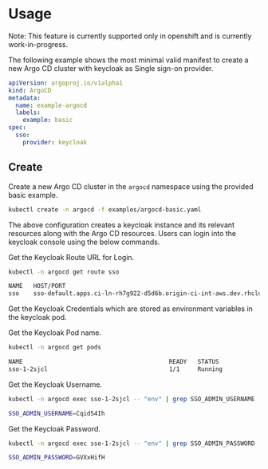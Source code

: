 # Usage

Note: This feature is currently supported only in openshift and is currently work-in-progress.

The following example shows the most minimal valid manifest to create a new Argo CD cluster with keycloak as Single sign-on provider.

```yaml
apiVersion: argoproj.io/v1alpha1
kind: ArgoCD
metadata:
  name: example-argocd
  labels:
    example: basic
spec:
  sso:
    provider: keycloak
```

## Create

Create a new Argo CD cluster in the `argocd` namespace using the provided basic example.

```bash
kubectl create -n argocd -f examples/argocd-basic.yaml
```

The above configuration creates a keycloak instance and its relevant resources along with the Argo CD resources. Users can login into the keycloak console using the below commands.

Get the Keycloak Route URL for Login.

```bash
kubectl -n argocd get route sso
```

```bash
NAME   HOST/PORT                                                                PATH   SERVICES   PORT    TERMINATION   WILDCARD
sso    sso-default.apps.ci-ln-rh7g922-d5d6b.origin-ci-int-aws.dev.rhcloud.com          sso        <all>   reencrypt     None
```

Get the Keycloak Credentials which are stored as environment variables in the keycloak pod.  

Get the Keycloak Pod name.

```bash
kubectl -n argocd get pods
```

```bash
NAME                                         READY   STATUS             RESTARTS   AGE
sso-1-2sjcl                                  1/1     Running            0          45m
```

Get the Keycloak Username.

```bash
kubectl -n argocd exec sso-1-2sjcl -- "env" | grep SSO_ADMIN_USERNAME
```

```bash
SSO_ADMIN_USERNAME=Cqid54Ih
```

Get the Keycloak Password.

```bash
kubectl -n argocd exec sso-1-2sjcl -- "env" | grep SSO_ADMIN_PASSWORD
```

```bash
SSO_ADMIN_PASSWORD=GVXxHifH
```